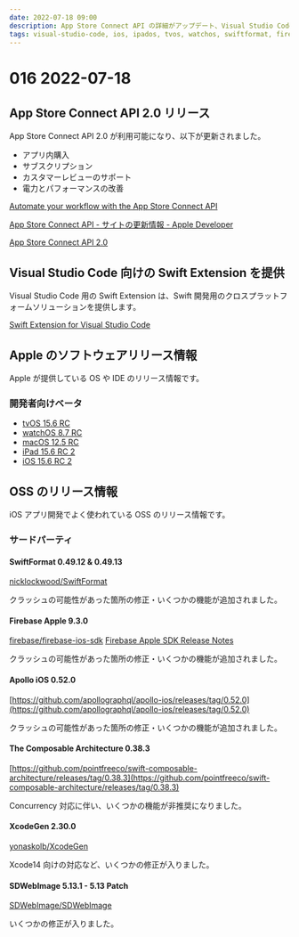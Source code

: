 ```yaml
---
date: 2022-07-18 09:00
description: App Store Connect API の詳細がアップデート、Visual Studio Code 向けの Swift Extension を提供、ほか
tags: visual-studio-code, ios, ipados, tvos, watchos, swiftformat, firebase, apollo, tca
---
```

# 016 2022-07-18

## App Store Connect API 2.0 リリース

App Store Connect API 2.0 が利用可能になり、以下が更新されました。

- アプリ内購入
- サブスクリプション
- カスタマーレビューのサポート
- 電力とパフォーマンスの改善

[Automate your workflow with the App Store Connect API](https://developer.apple.com/news/site-updates/?id=07112022a)

[App Store Connect API - サイトの更新情報 - Apple Developer](https://developer.apple.com/jp/news/site-updates/?id=07112022a)

[App Store Connect API 2.0](https://developer.apple.com/news/releases/?id=07112022d)

## Visual Studio Code 向けの Swift Extension を提供 

Visual Studio Code 用の Swift Extension は、Swift 開発用のクロスプラットフォームソリューションを提供します。

[Swift Extension for Visual Studio Code](https://www.swift.org/blog/vscode-extension/)

## Apple のソフトウェアリリース情報

Apple が提供している OS や IDE のリリース情報です。

### 開発者向けベータ

- [tvOS 15.6 RC](https://developer.apple.com/news/releases/?id=07122022a)
- [watchOS 8.7 RC](https://developer.apple.com/news/releases/?id=07122022b)
- [macOS 12.5 RC](https://developer.apple.com/news/releases/?id=07122022c)
- [iPad 15.6 RC 2](https://developer.apple.com/news/releases/?id=07122022d)
- [iOS 15.6 RC 2](https://developer.apple.com/news/releases/?id=07122022d)

## OSS のリリース情報

iOS アプリ開発でよく使われている OSS のリリース情報です。

### サードパーティ

#### SwiftFormat 0.49.12 & 0.49.13

[nicklockwood/SwiftFormat](https://github.com/nicklockwood/SwiftFormat/releases/tag/0.49.13)

クラッシュの可能性があった箇所の修正・いくつかの機能が追加されました。

#### Firebase Apple 9.3.0

[firebase/firebase-ios-sdk](https://github.com/firebase/firebase-ios-sdk/releases/tag/9.3.0)
[Firebase Apple SDK Release Notes](https://firebase.google.com/support/release-notes/ios#9.3.0)

クラッシュの可能性があった箇所の修正・いくつかの機能が追加されました。

#### Apollo iOS 0.52.0

[https://github.com/apollographql/apollo-ios/releases/tag/0.52.0](https://github.com/apollographql/apollo-ios/releases/tag/0.52.0)

クラッシュの可能性があった箇所の修正・いくつかの機能が追加されました。

#### The Composable Architecture 0.38.3

[https://github.com/pointfreeco/swift-composable-architecture/releases/tag/0.38.3](https://github.com/pointfreeco/swift-composable-architecture/releases/tag/0.38.3)

Concurrency 対応に伴い、いくつかの機能が非推奨になりました。

#### XcodeGen 2.30.0

[yonaskolb/XcodeGen](https://github.com/yonaskolb/XcodeGen/releases/tag/2.30.0)

Xcode14 向けの対応など、いくつかの修正が入りました。

#### SDWebImage 5.13.1 - 5.13 Patch

[SDWebImage/SDWebImage](https://github.com/SDWebImage/SDWebImage/releases/tag/5.13.1)

いくつかの修正が入りました。

